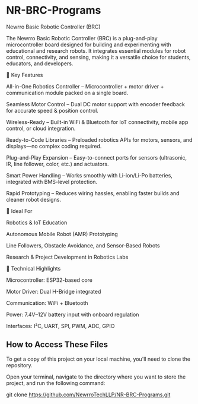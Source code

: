 # NR-BRC-Programs

Newrro Basic Robotic Controller (BRC)

The Newrro Basic Robotic Controller (BRC) is a plug-and-play microcontroller board designed for building and experimenting with educational and research robots. It integrates essential modules for robot control, connectivity, and sensing, making it a versatile choice for students, educators, and developers.

🔹 Key Features

All-in-One Robotics Controller – Microcontroller + motor driver + communication module packed on a single board.

Seamless Motor Control – Dual DC motor support with encoder feedback for accurate speed & position control.

Wireless-Ready – Built-in WiFi & Bluetooth for IoT connectivity, mobile app control, or cloud integration.

Ready-to-Code Libraries – Preloaded robotics APIs for motors, sensors, and displays—no complex coding required.

Plug-and-Play Expansion – Easy-to-connect ports for sensors (ultrasonic, IR, line follower, color, etc.) and actuators.

Smart Power Handling – Works smoothly with Li-ion/Li-Po batteries, integrated with BMS-level protection.

Rapid Prototyping – Reduces wiring hassles, enabling faster builds and cleaner robot designs.

🔹 Ideal For

Robotics & IoT Education

Autonomous Mobile Robot (AMR) Prototyping

Line Followers, Obstacle Avoidance, and Sensor-Based Robots

Research & Project Development in Robotics Labs

🔹 Technical Highlights

Microcontroller: ESP32-based core

Motor Driver: Dual H-Bridge integrated

Communication: WiFi + Bluetooth

Power: 7.4V–12V battery input with onboard regulation

Interfaces: I²C, UART, SPI, PWM, ADC, GPIO

## How to Access These Files
To get a copy of this project on your local machine, you'll need to clone the repository.

Open your terminal, navigate to the directory where you want to store the project, and run the following command:

git clone https://github.com/NewrroTechLLP/NR-BRC-Programs.git
